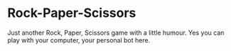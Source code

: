 # Rock-Paper-Scissors
Just another Rock, Paper, Scissors game with a little humour.
Yes you can play with your computer, your personal bot here.
